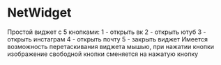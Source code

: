 # NetWidget

Простой виджет с 5 кнопками:
1 - открыть вк
2 - открыть ютуб
3 - открыть инстаграм
4 - открыть почту
5 - закрыть виджет
Имеется возможность перетаскивания виджета мышью, при нажатии кнопки изображение свободной кнопки сменяется на нажатую кнопку
